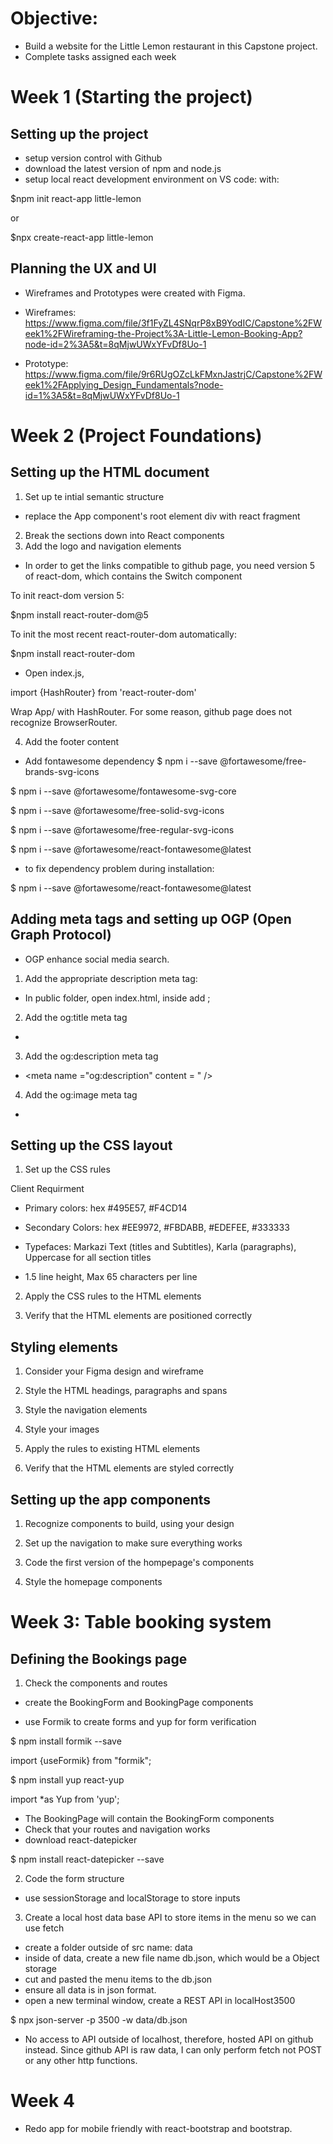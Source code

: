 # Objective:
* Build a website for the Little Lemon restaurant in this Capstone project.
* Complete tasks assigned each week

# Week 1 (Starting the project)
## Setting up the project

* setup version control with Github
* download the latest version of npm and node.js
* setup local react development environment on VS code: with:

$npm init react-app little-lemon

or

$npx create-react-app little-lemon

## Planning the UX and UI

* Wireframes and Prototypes were created with Figma.

* Wireframes: <https://www.figma.com/file/3f1FyZL4SNqrP8xB9YodIC/Capstone%2FWeek1%2FWireframing-the-Project%3A-Little-Lemon-Booking-App?node-id=2%3A5&t=8qMjwUWxYFvDf8Uo-1>

* Prototype: <https://www.figma.com/file/9r6RUgOZcLkFMxnJastrjC/Capstone%2FWeek1%2FApplying_Design_Fundamentals?node-id=1%3A5&t=8qMjwUWxYFvDf8Uo-1>

# Week 2 (Project Foundations)

## Setting up the HTML document
1) Set up te intial semantic structure
* replace the App component's root element div with react fragment
2) Break the sections down into React components
3) Add the logo and navigation elements
* In order to get the links compatible to github page, you need version 5 of react-dom, which contains the Switch component

To init react-dom version 5:

$npm install react-router-dom@5

To init the most recent react-router-dom automatically:

$npm install react-router-dom

* Open index.js,

import {HashRouter} from 'react-router-dom'

Wrap App/ with HashRouter.  For some reason, github page does not recognize BrowserRouter.

4) Add the footer content
* Add fontawesome dependency
$ npm i --save @fortawesome/free-brands-svg-icons

$ npm i --save @fortawesome/fontawesome-svg-core

$ npm i --save @fortawesome/free-solid-svg-icons

$ npm i --save @fortawesome/free-regular-svg-icons

$ npm i --save @fortawesome/react-fontawesome@latest

* to fix dependency problem during installation:

$ npm i --save @fortawesome/react-fontawesome@latest

## Adding meta tags and setting up OGP (Open Graph Protocol)
* OGP enhance social media search.

1) Add the appropriate description meta tag:

* In public folder, open index.html, inside <head> add <meta name ="description" content ="your text goes here">;

2) Add the og:title meta tag

* <meta name ="og:title" content = "" />

3) Add the og:description meta tag

* <meta name ="og:description" content = " />

4) Add the og:image meta tag
* <meta name ="og:image" content ="" />

## Setting up the CSS layout

1) Set up the CSS rules

Client Requirment

* Primary colors: hex #495E57, #F4CD14
* Secondary Colors: hex #EE9972, #FBDABB, #EDEFEE, #333333

* Typefaces: Markazi Text (titles and Subtitles), Karla (paragraphs), Uppercase for all section titles
* 1.5 line height, Max 65 characters per line

2) Apply the CSS rules to the HTML elements

3) Verify that the HTML elements are positioned correctly

## Styling elements

1) Consider your Figma design and wireframe

2) Style the HTML headings, paragraphs and spans

3) Style the navigation elements

4) Style your images

5) Apply the rules to existing HTML elements

6) Verify that the HTML elements are styled correctly

## Setting up the app components
1) Recognize components to build, using your design

2) Set up the navigation to make sure everything works

3) Code the first version of the hompepage's components

4) Style the homepage components

# Week 3: Table booking system

## Defining the Bookings page

1) Check the components and routes
* create the BookingForm and BookingPage components

* use Formik  to create forms and yup for form verification

$ npm install formik --save

import {useFormik} from "formik";

$ npm install yup react-yup

import *as Yup from 'yup';
* The BookingPage will contain the BookingForm components
* Check that your routes and navigation works
* download react-datepicker

$ npm install react-datepicker --save

2. Code the form structure
* use sessionStorage and localStorage to store inputs

3. Create a local host data base API to store items in the menu so we can use fetch

* create a folder outside of src name: data
* inside of data, create a new file name db.json, which would be a Object storage
* cut and pasted the menu items to the db.json
* ensure all data is in json format.
* open a new terminal window, create a REST API in localHost3500

$ npx json-server -p 3500 -w data/db.json

* No access to API outside of localhost, therefore, hosted API on github instead.  Since github API is raw data, I can only perform fetch not POST or any other http functions.

# Week 4
* Redo app for mobile friendly with react-bootstrap and bootstrap.
